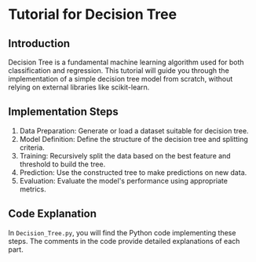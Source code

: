 # Tutorial for Decision Tree
## Introduction
Decision Tree is a fundamental machine learning algorithm used for both classification and regression. This tutorial will guide you through the implementation of a simple decision tree model from scratch, without relying on external libraries like scikit-learn.

## Implementation Steps
1. Data Preparation: Generate or load a dataset suitable for decision tree.
2. Model Definition: Define the structure of the decision tree and splitting criteria.
3. Training: Recursively split the data based on the best feature and threshold to build the tree.
4. Prediction: Use the constructed tree to make predictions on new data.
5. Evaluation: Evaluate the model's performance using appropriate metrics.

## Code Explanation
In `Decision_Tree.py`, you will find the Python code implementing these steps. The comments in the code provide detailed explanations of each part.